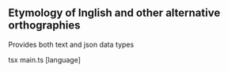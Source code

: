 ## Etymology of Inglish and other alternative orthographies

Provides both text and json data types

tsx main.ts [language]
